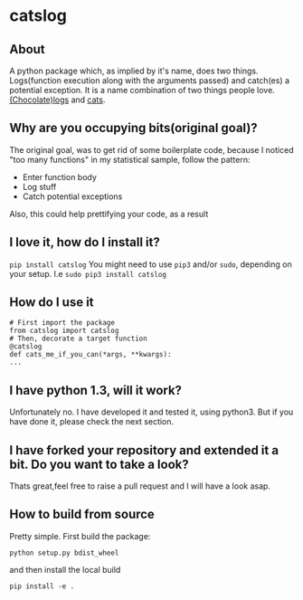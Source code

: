 # catslog

## About
A python package which, as implied by it's name, does two things. Logs(function execution along with the arguments passed) and catch(es) a potential exception. It is a name combination of two things people love. [(Chocolate)logs](https://www.bbcgoodfood.com/recipes/8767/yummy-chocolate-log) and [cats](https://www.youtube.com/watch?v=5dsGWM5XGdg).

## Why are you occupying bits(original goal)?
The original goal, was to get rid of some boilerplate code, because I noticed "too many functions" in my statistical sample, follow the pattern:

- Enter function body
- Log stuff
- Catch potential exceptions

Also, this could help prettifying your code, as a result

## I love it, how do I install it?

`pip install catslog`
You might need to use `pip3` and/or `sudo`, depending on your setup.
I.e
`sudo pip3 install catslog`

## How do I use it
```
# First import the package
from catslog import catslog
# Then, decorate a target function
@catslog
def cats_me_if_you_can(*args, **kwargs):
...
```

## I have python 1.3, will it work?
Unfortunately no. I have developed it and tested it, using python3. But if you have done it, please check the next section.

## I have forked your repository and extended it a bit. Do you want to take a look?
Thats great,feel free to raise a pull request and I will have a look asap.

## How to build from source
Pretty simple.
First build the package:
```
python setup.py bdist_wheel
```
and then install the local build
```
pip install -e .
```
